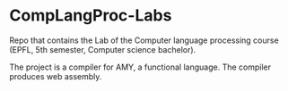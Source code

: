 # CompLangProc-Labs
Repo that contains the Lab of the Computer language processing course (EPFL, 5th semester, Computer science bachelor).

The project is a compiler for AMY, a functional language. The compiler produces web assembly.
